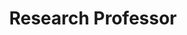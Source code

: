 ---
layout: person
name: "Ran He"
image: "/assets/people/ranhe.png"
title: "Research Professor"
category: "Adjunct Faculty"
links:
  - link: "https://scholar.google.com/citations?user=ayrg9AUAAAAJ"
    icon: "scholar"
  - link: "ran.he@ia.ac.cn "
    icon: "email"
  - link: "https://rhe-web.github.io/"
    icon: "website"
---